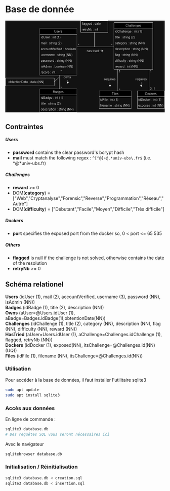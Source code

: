 # Base de donnée

![Diagramme UML](./defiut.jpg "Diagramme UML")

## Contraintes

##### Users

- **password** contains the clear password's bcrypt hash
- **mail** must match the following regex : `^[^@]+@.*univ-ubs\.fr$` (i.e. *@*univ-ubs.fr)

##### Challenges

- **reward** >= 0
- DOM(**category**) = ["Web","Cryptanalyse","Forensic","Reverse","Programmation","Réseau","Autre"]
- DOM(**difficulty**) = ["Débutant","Facile","Moyen","Difficile","Très difficile"]

##### Dockers

- **port** specifies the exposed port from the docker so, 0 < port <= 65 535

##### Others

- **flagged** is null if the challenge is not solved, otherwise contains the date of the resolution
- **retryNb** >= 0

## Schéma relationel

**Users** (idUser (1), mail (2), accountVerified, username (3), password (NN), isAdmin (NN))  
**Badges** (idBadge (1), title (2), description (NN))  
**Owns** (aUser=@Users.idUser (1), aBadge=Badges.idBadge(1),obtentionDate(NN))  
**Challenges** (idChallenge (1), title (2), category (NN), description (NN), flag (NN), difficulty (NN), reward (NN))  
**HasTried** (aUser=Users.idUser (1), aChallenge=Challenges.idChallenge (1), flagged, retryNb (NN))  
**Dockers** (idDocker (1), exposed(NN), itsChallenge=@Challenges.id(NN)(UQ))  
**Files** (idFile (1),  filename (NN), itsChallenge=@Challenges.id(NN))  

### Utilisation
Pour accéder à la base de données, il faut installer l'utilitaire sqlite3
```bash
sudo apt update
sudo apt install sqlite3
```

### Accès aux données
En ligne de commande : 
```bash
sqlite3 database.db 
# Des requêtes SQL vous seront nécessaires ici
```
Avec le navigateur
```bash
sqlitebrowser database.db 
```

### Initialisation / Réinitialisation
```bash
sqlite3 database.db < creation.sql 
sqlite3 database.db < insertion.sql 
```

